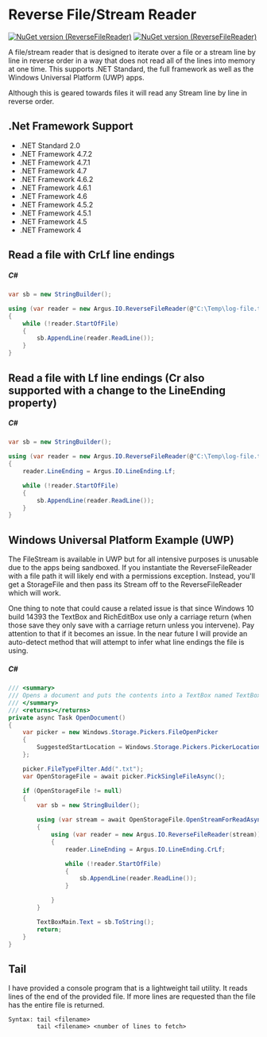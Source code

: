 # Reverse File/Stream Reader

[![NuGet version (ReverseFileReader)](https://img.shields.io/badge/nuget-v2019.4.6.1-blue.svg?style=flat-square)](https://www.nuget.org/packages/ReverseFileReader/)
[![NuGet version (ReverseFileReader)](https://img.shields.io/github/license/blakepell/argus.io.reversefilereader.svg?style=flat-square)](https://github.com/blakepell/Argus.IO.ReverseFileReader/blob/master/LICENSE)

A file/stream reader that is designed to iterate over a file or a stream line by line in reverse order 
in a way that does not read all of the lines into memory at one time.  This supports .NET Standard, 
the full framework as well as the Windows Universal Platform (UWP) apps.

Although this is geared towards files it will read any Stream line by line in reverse order.

## .Net Framework Support

- .NET Standard 2.0
- .NET Framework 4.7.2
- .NET Framework 4.7.1
- .NET Framework 4.7
- .NET Framework 4.6.2
- .NET Framework 4.6.1
- .NET Framework 4.6
- .NET Framework 4.5.2
- .NET Framework 4.5.1
- .NET Framework 4.5
- .NET Framework 4

## Read a file with CrLf line endings

##### C#

```csharp
var sb = new StringBuilder();

using (var reader = new Argus.IO.ReverseFileReader(@"C:\Temp\log-file.txt"))
{
    while (!reader.StartOfFile)
    {
        sb.AppendLine(reader.ReadLine());
    }
}
```
## Read a file with Lf line endings (Cr also supported with a change to the LineEnding property)

##### C#

```csharp
var sb = new StringBuilder();

using (var reader = new Argus.IO.ReverseFileReader(@"C:\Temp\log-file.txt"))
{
    reader.LineEnding = Argus.IO.LineEnding.Lf;

    while (!reader.StartOfFile)
    {
        sb.AppendLine(reader.ReadLine());
    }
}
```
## Windows Universal Platform Example (UWP)

The FileStream is available in UWP but for all intensive purposes is unusable due to the
apps being sandboxed.  If you instantiate the ReverseFileReader with a file path it will
likely end with a permissions exception.  Instead, you'll get a StorageFile and then pass
its Stream off to the ReverseFileReader which will work.

One thing to note that could cause a related issue is that since Windows 10 build 14393 the
TextBox and RichEditBox use only a carriage return (when those save they only save with a
carriage return unless you intervene).  Pay attention to that if it becomes an issue.  In
the near future I will provide an auto-detect method that will attempt to infer what line
endings the file is using.

##### C#

```csharp
/// <summary>
/// Opens a document and puts the contents into a TextBox named TextBoxMain.
/// </summary>
/// <returns></returns>
private async Task OpenDocument()
{
    var picker = new Windows.Storage.Pickers.FileOpenPicker
    {
        SuggestedStartLocation = Windows.Storage.Pickers.PickerLocationId.DocumentsLibrary
    };

    picker.FileTypeFilter.Add(".txt");
    var OpenStorageFile = await picker.PickSingleFileAsync();

    if (OpenStorageFile != null)
    {
        var sb = new StringBuilder();

        using (var stream = await OpenStorageFile.OpenStreamForReadAsync())
        {
            using (var reader = new Argus.IO.ReverseFileReader(stream))
            {
                reader.LineEnding = Argus.IO.LineEnding.CrLf;

                while (!reader.StartOfFile)
                {
                    sb.AppendLine(reader.ReadLine());
                }

            }
        }

        TextBoxMain.Text = sb.ToString();
        return;
    }
}
```
## Tail

I have provided a console program that is a lightweight tail utility.  It reads lines of the end
of the provided file.  If more lines are requested than the file has the entire file is returned.

```
Syntax: tail <filename>
        tail <filename> <number of lines to fetch>
```
